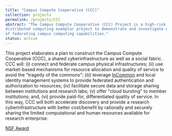 ```yaml
---
title: "Campus Compute Cooperative (CCC)"
collection: projects
permalink: /projects/CCC
abstract: "The Campus Compute Cooperative (CCC) Project is a high-risk, novel,
distributed computing exemplar project to demonstrate and investigate new ways
of federating campus computing capabilities."
status: active
---
```


This project elaborates a plan to construct the Campus Compute Cooperative
(CCC), a shared cyberinfrastructure as well as a social fabric. CCC will: (i)
connect and federate campus physical infrastructures; (ii) use market-based
mechanisms for resource allocation and quality of service to avoid the
"tragedy of the commons"; (iii) leverage [InCommon](https://www.incommon.org/)
and local identity management systems to provide federated authentication and
authorization to resources; (iv) facilitate secure data and storage sharing
between institutions and research labs; (v) offer "cloud bursting" to member
institutions; and, (vi) provide paid-for, differentiated quality of service.
In this way, CCC will both accelerate discovery and provide a research
cyberinfrastructure with better cost/benefit by rationally and securely
sharing the limited computational and human resources available for research
enterprise.

<a href="https://www.nsf.gov/awardsearch/showAward?AWD_ID=1747813"><i class="fa fa-nsf"></i>NSF Award</a><br>
